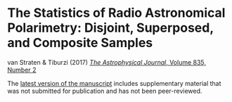 
# The Statistics of Radio Astronomical Polarimetry: Disjoint, Superposed, and Composite Samples

van Straten &amp; Tiburzi (2017) <a href="http://dx.doi.org/10.3847/1538-4357/835/2/293"><i>The Astrophysical Journal</i>, Volume 835, Number 2</a>

The <a href="https://straten.github.io/2017ApJ...835..293V/2017ApJ...835..293V_extended.pdf">latest version of the manuscript</a>
includes supplementary material that was not submitted for publication and has not been peer-reviewed.

